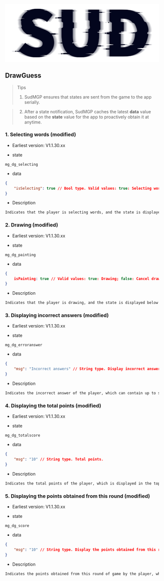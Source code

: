 #

![SUD](../../Resource/logo.png)

## DrawGuess

> Tips
>
> 1. SudMGP ensures that states are sent from the game to the app serially.

> 2. After a state notification, SudMGP caches the latest **data** value based on the **state** value for the app to proactively obtain it at anytime.

### 1. Selecting words (modified)
- Earliest version: V1.1.30.xx

- state

```
mg_dg_selecting
```

- data

```json
{
	"isSelecting": true	// Bool type. Valid values: true: Selecting words; false: Not selecting words.
}
```

- Description

```txt
Indicates that the player is selecting words, and the state is displayed below the player's avatar.
```

### 2. Drawing (modified)
- Earliest version: V1.1.30.xx

- state

```
mg_dg_painting
```

- data

```json
{
	isPainting: true // Valid values: true: Drawing; false: Cancel drawing.
}
```

- Description

```txt
Indicates that the player is drawing, and the state is displayed below the player's avatar.
```


### 3. Displaying incorrect answers (modified)
- Earliest version: V1.1.30.xx

- state

```
mg_dg_erroranswer
```

- data

```json
{
	"msg": "Incorrect answers" // String type. Display incorrect answers.
}
```

- Description

```txt
Indicates the incorrect answer of the player, which can contain up to six Chinese words and is displayed below the player's avatar.
```


### 4. Displaying the total points (modified)
- Earliest version: V1.1.30.xx

- state

```
mg_dg_totalscore
```

- data

```json
{
	"msg": "10" // String type. Total points.
}
```

- Description

```txt
Indicates the total points of the player, which is displayed in the top right corner of the player's avatar.
```

### 5. Displaying the points obtained from this round (modified)
- Earliest version: V1.1.30.xx

- state

```
mg_dg_score
```

- data

```json
{
	"msg": "10"	// String type. Display the points obtained from this round of game.
}
```

- Description

```txt
Indicates the points obtained from this round of game by the player, which is displayed below the player's avatar.
```
